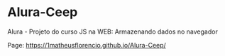 # Alura-Ceep
Alura - Projeto do curso JS na WEB: Armazenando dados no navegador


Page: https://1matheusflorencio.github.io/Alura-Ceep/
